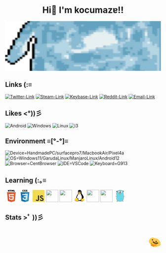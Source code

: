<h1 align='center'>Hi👻 I'm kocumazɐ!!</h1>
<img src='./readme.png' alt='header'/>

## Links (:≡
<a href='https://twitter.com/kocumaza'>
  <img src='https://img.shields.io/badge/-twitter-1c9cea?style=flat-square' alt='Twitter-Link'/></a>
<a href='https://steamcommunity.com/id/kocumaza'>
  <img src='https://img.shields.io/badge/-Steam-1c31ea?style=flat-square' alt='Steam-Link'/></a>
<a href='https://keybase.io/kocumaza'>
  <img src='https://img.shields.io/badge/-Keybase-e3e049?style=flat-square' alt='Keybase-Link'/></a>
<a href='https://www.reddit.com/user/kocumaza'>
  <img src='https://img.shields.io/badge/-Reddit-ea5a1c?style=flat-square' alt='Reddit-Link'/></a>
<a href='mailto://kocumaza--@outlook.com'>
  <img src='https://img.shields.io/badge/-Email-23b8b3?style=flat-square' alt='Email-Link'/></a>

## Likes <°))彡
<p align='left'>
  <img src='https://img.shields.io/badge/Android-3ddb86.svg?logo=&style=flat-square' alt='Android'/>
  <img src='https://img.shields.io/badge/Windows-1595fa.svg?logo=&style=flat-square' alt='Windows'/>
  <img src='https://img.shields.io/badge/Linux-2CA5E0.svg?logo=&style=flat-square' alt='Linux'/>
  <img src='https://img.shields.io/badge/i3-fb4934.svg?logo=&style=flat-square' alt='i3'/></p>

## Environment ≡[°-°]≡
<p align='left'>
  <img src='https://img.shields.io/static/v1?label=Device&message=Handmade%20PC/surface%20pro%207/Macbook%20Air/Pixel%204a&color=355cb0&style=flat-square' alt='Device=HandmadePC/surfacepro7/MacbookAir/Pixel4a'/>
  <img src='https://img.shields.io/static/v1?label=OS&message=Windows11/Garuda%20Linux/Manjaro%20Linux/Android12&color=07adad&style=flat-square'/ alt='OS=Windows11/GarudaLinux/ManjaroLinux/Android12'>
  <img src='https://img.shields.io/static/v1?label=Browser&message=CentBrowser&color=5cb0ff&style=flat-square' alt='Browser=CentBrowser'/>
  <img src='https://img.shields.io/static/v1?label=IDE&message=VSCode&color=0f92d9&style=flat-square' alt='IDE=VSCode'/>
  <img src='https://img.shields.io/static/v1?label=Keyboard&message=G913&color=black&style=flat-square' alt='Keyboard=G913'/></p>

## Learning (:｡≡
<p align='left'>
  <img src='https://raw.githubusercontent.com/devicons/devicon/master/icons/html5/html5-original-wordmark.svg' width='40' height='40' alt='HTML'/>
  <img src='https://raw.githubusercontent.com/devicons/devicon/master/icons/css3/css3-original-wordmark.svg' width='40' height='40' alt='CSS'/>
  <img src='https://raw.githubusercontent.com/devicons/devicon/master/icons/javascript/javascript-original.svg' width='40' height='40' alt='JavaScript'/>
  <img src='https://upload.wikimedia.org/wikipedia/commons/1/1b/Svelte_Logo.svg' width='40' height='40' alt=''/>
  <img src='https://www.vectorlogo.zone/logos/kotlinlang/kotlinlang-icon.svg' width='40' height='40' alt=''/>
  <img src='https://raw.githubusercontent.com/devicons/devicon/master/icons/linux/linux-original.svg' width='40' height='40' alt=''/>
  <img src='https://www.vectorlogo.zone/logos/gnu_bash/gnu_bash-icon.svg' width='40' height='40' alt=''/>
  <img src='https://download.blender.org/branding/community/blender_community_badge_white.svg' width='40' height='40' alt=''/>
  <img src='https://raw.githubusercontent.com/devicons/devicon/master/icons/go/go-original.svg' width='40' height='40' alt=''/></p>

  ## Stats >ﾟ ))彡
<p align='left'>
  <img src='https://github-readme-stats.vercel.app/api?username=kocumaza&count_private=true&show_icons=true&theme=prussian' alt=''/>
  <img src='https://github-profile-summary-cards.vercel.app/api/cards/productive-time?username=kocumaza&theme=nord_dark' alt=''></p>

<p align="right">
  <img src='https://komarev.com/ghpvc/?username=kocumaza&color=46b8d4&style=flat-square' alt=''/>
  <img src='./nyo.png' width='40' height='40'/></p>
